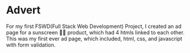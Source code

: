 # Advert
For my first FSWD(Full Stack Web Development) Project, I created an ad page for a sunscreen 🔆🧴 product, which had 4 htmls linked to each other.
This was my first ever ad page, which included, html, css, and javascript with form validation.

